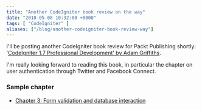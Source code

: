 ```yaml
---
title: "Another CodeIgniter book review on the way"
date: "2010-05-08 10:32:00 +0000"
tags: [ "CodeIgniter" ]
aliases: ["/blog/another-codeigniter-book-review-way"]
---
```

I'll be posting another CodeIgniter book review for Packt Publishing shortly: '[CodeIgniter 1.7 Professional Development' by Adam Griffiths](http://www.packtpub.com/codeigniter-1-7-professional-development/book/mid/0405109at6rt?utm_source=murfitt.net&utm_medium=affiliate&utm_content=blog&utm_campaign=mdb_003216).

<!--more-->

I'm really looking forward to reading this book, in particular the chapter on user authentication through Twitter and Facebook Connect.

### Sample chapter

* [Chapter 3: Form validation and database interaction](https://www.packtpub.com/sites/default/files/0905_CodeIgniter%201.7%20professional%20development_SampleChapter.pdf)